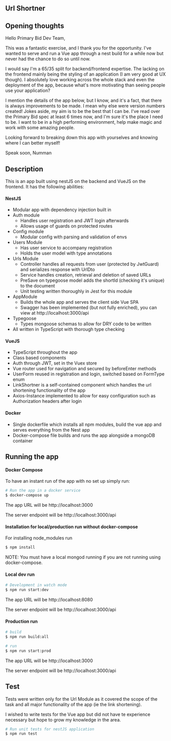 ## Url Shortner 

## Opening thoughts

Hello Primary Bid Dev Team, 

This was a fantastic exercise, and I thank you for the opportunity.
I've wanted to serve and run a Vue app through a nest build for a while now but 
never had the chance to do so until now. 

I would say I'm a 65/35 split for backend/frontend expertise. The lacking on the frontend
mainly being the styling of an application (I am very good at UX though). I absolutely love 
working across the whole stack and even the deployment of the app, because what's more motivating 
than seeing people use your application?

I mention the details of the app below, but I know, and it's a fact, that there is 
always improvements to be made. I mean why else were version numbers created! Jokes aside,
my aim is to be the best that I can be. I've read over the Primary Bid spec at least
6 times now, and I'm sure it's the place I need to be. I want to be in a high performing
environment, help make magic and work with some amazing people. 

Looking forward to breaking down this app with yourselves and knowing where I can better myself!

Speak soon, Numman 

## Description

This is an app built using nestJS on the backend and VueJS on the frontend. 
It has the following abilities:

#### NestJS
- Modular app with dependency injection built in
- Auth module 
    - Handles user registration and JWT login afterwards
    - Allows usage of guards on protected routes
- Config module
    - Modular config with parsing and validation of envs
- Users Module
    - Has user service to accompany registration
    - Holds the user model with type annotations
- Urls Module
    - Controller handles all requests from user (protected by JwtGuard) and serializes response with UrlDto
    - Service handles creation, retrieval and deletion of saved URLs
    - PreSave on typegoose model adds the shortId (checking it's unique) to the document
    - Unit testing written thoroughly in Jest for this module
- AppModule
    - Builds the whole app and serves the client side Vue SPA
    - Swagger has been implemented (but not fully enriched), 
    you can view at http://localhost:3000/api
- Typegoose
    - Types mongoose schemas to allow for DRY code to be written
- All written in TypeScript with thorough type checking
    
#### VueJS
- TypeScript throughout the app
- Class based components
- Auth through JWT, set in the Vuex store
- Vue router used for navigation and secured by beforeEnter methods
- UserForm reused in registration and login, switched based on FormType enum
- LinkShortner is a self-contained component which handles the url shortening functionality of the app 
- Axios-Instance implemented to allow for easy configuration such as Authorization headers after login

#### Docker
- Single dockerfile which installs all npm modules, build the vue app and serves everything from the Nest app
- Docker-compose file builds and runs the app alongside a mongoDB container

## Running the app

#### Docker Compose

To have an instant run of the app with no set up simply run:
```bash
# Run the app in a docker service
$ docker-compose up
```
The app URL will be http://localhost:3000

The server endpoint will be http://localhost:3000/api

#### Installation for local/production run without docker-compose

For installing node_modules run 
```bash
$ npm install
```

NOTE: You must have a local mongod running if you are not running using docker-compose.

#### Local dev run 

```bash
# Development in watch mode
$ npm run start:dev
```

The app URL will be http://localhost:8080

The server endpoint will be http://localhost:3000/api

#### Production run

```bash
# build
$ npm run build:all
```

```bash
# run
$ npm run start:prod
```

The app URL will be http://localhost:3000

The server endpoint will be http://localhost:3000/api

## Test

Tests were written only for the Url Module as it covered the scope of the task 
and all major functionality of the app (ie the link shortening).

I wished to write tests for the Vue app but did not have te experience necessary
but hope to grow my knowledge in the area.

```bash
# Run unit tests for nestJS application
$ npm run test

```
